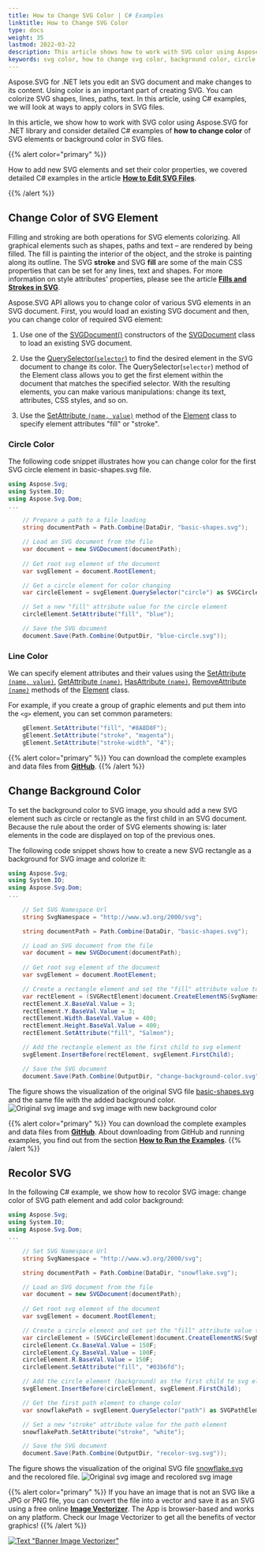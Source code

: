 ```yaml
---
title: How to Change SVG Color | C# Examples
linktitle: How to Change SVG Color
type: docs
weight: 35
lastmod: 2022-03-22
description: This article shows how to work with SVG color using Aspose.SVG for .NET library. You will consider detailed C# examples of how to change SVG elements' color or background color in SVG files.
keywords: svg color, how to change svg color, background color, circle color, change background color, c# example, stroke color, fill color, change svg color, line color, color property, svg background color
---
```

<link href="./../../style.css" rel="stylesheet" type="text/css" />

Aspose.SVG for .NET lets you edit an SVG document and make changes to its content.  Using color is an important part of creating SVG. You can colorize SVG shapes, lines, paths, text. In this article, using C# examples, we will look at ways to apply colors in SVG files.

In this article, we show how to work with SVG color using Aspose.SVG for .NET library and consider detailed C# examples of **how to change color** of SVG elements or background color in SVG files.

{{% alert color="primary" %}} 

How to add new SVG elements and set their color properties, we covered detailed C# examples in the article [**How to Edit SVG Files**](https://docs.aspose.com/svg/net/how-to-work-with-aspose-svg-api/how-to-edit-svg-documents/).

{{% /alert %}} 

## **Change Color of SVG Element**

Filling and stroking are both operations for SVG elements colorizing. All graphical elements such as shapes, paths and text – are rendered by being filled. The fill is painting the interior of the object, and the stroke is painting along its outline. The SVG **stroke** and SVG **fill** are some of the main CSS properties that can be set for any lines, text and shapes. For more information on style attributes' properties, please see the article [**Fills and Strokes in SVG**](https://docs.aspose.com/svg/net/drawing-basics/fills-and-strokes/).

Aspose.SVG API allows you to change color of various SVG elements in an SVG document.  First, you would load an existing SVG document and then, you can change color of required SVG element:

1. Use one of the [SVGDocument()](https://apireference.aspose.com/svg/net/aspose.svg/svgdocument/constructors/10) constructors of the [SVGDocument](https://apireference.aspose.com/net/svg/aspose.svg/svgdocument)  class to load an existing SVG document.  

2. Use the [QuerySelector(`selector`)](https://apireference.aspose.com/svg/net/aspose.svg.dom/element/methods/queryselector)  to find the desired element in the SVG document to change its color. The QuerySelector(`selector`) method of the Element class allows you to get the first element within the document that matches the specified selector. With the resulting elements, you can make various manipulations: change its text, attributes, CSS styles, and so on.

3. Use the  [SetAttribute `(name, value)`](https://apireference.aspose.com/svg/net/aspose.svg.dom/element/methods/setattribute) method of the [Element](https://apireference.aspose.com/svg/net/aspose.svg.dom/element) class to specify element attributes "fill" or "stroke".

### **Circle Color**

The following code snippet illustrates how you can change color for the first SVG circle element in basic-shapes.svg file.

```c#
using Aspose.Svg;
using System.IO;
using Aspose.Svg.Dom;
...

    // Prepare a path to a file loading
    string documentPath = Path.Combine(DataDir, "basic-shapes.svg");

    // Load an SVG document from the file
    var document = new SVGDocument(documentPath);
    
    // Get root svg element of the document
    var svgElement = document.RootElement;    

    // Get a circle element for color changing
    var circleElement = svgElement.QuerySelector("circle") as SVGCircleElement;

    // Set a new "fill" attribute value for the circle element
    circleElement.SetAttribute("fill", "blue"); 

	// Save the SVG document
    document.Save(Path.Combine(OutputDir, "blue-circle.svg"));
```
### **Line Color**
We can specify element attributes and their values using the [SetAttribute `(name, value)`](https://apireference.aspose.com/svg/net/aspose.svg.dom/element/methods/setattribute), [GetAttribute `(name)`](https://apireference.aspose.com/svg/net/aspose.svg.dom/element/methods/getattribute), [HasAttribute `(name)`](https://apireference.aspose.com/svg/net/aspose.svg.dom/element/methods/hasattribute), [RemoveAttribute `(name)`](https://apireference.aspose.com/svg/net/aspose.svg.dom/element/methods/removeattribute) methods of the [Element](https://apireference.aspose.com/svg/net/aspose.svg.dom/element) class.

For example, if you create a group of graphic elements and put them into the `<g>` element, you can set common parameters:
```c#
    gElement.SetAttribute("fill", "#8A8D8F");
    gElement.SetAttribute("stroke", "magenta");
    gElement.SetAttribute("stroke-width", "4");
```

{{% alert color="primary" %}} 
You can download the complete examples and data files from [**GitHub**](https://github.com/aspose-svg/Aspose.SVG-Documentation).
{{% /alert %}} 

## **Change Background Color**

To set the background color to SVG image, you should add a new SVG element such as circle or rectangle as the first child in an SVG document. Because the rule about the order of SVG elements showing is: later elements in the code are displayed on top of the previous ones.

The following code snippet shows how to create a new SVG rectangle as a background for SVG image and colorize it: 
```c#
using Aspose.Svg;
using System.IO;
using Aspose.Svg.Dom;
...
    
    // Set SVG Namespace Url
    string SvgNamespace = "http://www.w3.org/2000/svg";

    string documentPath = Path.Combine(DataDir, "basic-shapes.svg");

    // Load an SVG document from the file
    var document = new SVGDocument(documentPath);
    
    // Get root svg element of the document
    var svgElement = document.RootElement;                

    // Create a rectangle element and set the "fill" attribute value to change background color
    var rectElement = (SVGRectElement)document.CreateElementNS(SvgNamespace, "rect");
    rectElement.X.BaseVal.Value = 3;
    rectElement.Y.BaseVal.Value = 3;
    rectElement.Width.BaseVal.Value = 400;
    rectElement.Height.BaseVal.Value = 400;
    rectElement.SetAttribute("fill", "Salmon");

    // Add the rectangle element as the first child to svg element
    svgElement.InsertBefore(rectElement, svgElement.FirstChild);

    // Save the SVG document
    document.Save(Path.Combine(OutputDir, "change-background-color.svg"));
```

The figure shows the visualization of the original SVG file  [basic-shapes.svg](https://docs.aspose.com/svg/net/how-to-work-with-aspose-svg-api/how-to-edit-svg-documents/basic-shapes.svg) and the same file with the added background color.
![Original svg image and svg image with new background color](background-color1.png#center)

{{% alert color="primary" %}} 
You can download the complete examples and data files from [**GitHub**](https://github.com/aspose-svg/Aspose.SVG-Documentation). About downloading from GitHub and running examples, you find out from the section [**How to Run the Examples**](http://docs.aspose.com/svg/net/how-to-run-the-tests).
{{% /alert %}} 

## **Recolor SVG**
In the following C# example, we show how to recolor SVG image: change color of SVG path element and add color background:

```c# 
using Aspose.Svg;
using System.IO;
using Aspose.Svg.Dom;
...

    // Set SVG Namespace Url
    string SvgNamespace = "http://www.w3.org/2000/svg";

    string documentPath = Path.Combine(DataDir, "snowflake.svg");

    // Load an SVG document from the file
    var document = new SVGDocument(documentPath);
    
    // Get root svg element of the document
    var svgElement = document.RootElement;

    // Create a circle element and set set the "fill" attribute value to change background color
    var circleElement = (SVGCircleElement)document.CreateElementNS(SvgNamespace, "circle");
    circleElement.Cx.BaseVal.Value = 150F;
    circleElement.Cy.BaseVal.Value = 100F;
    circleElement.R.BaseVal.Value = 150F;
    circleElement.SetAttribute("fill", "#03b6fd");

    // Add the circle element (background) as the first child to svg element
    svgElement.InsertBefore(circleElement, svgElement.FirstChild);

    // Get the first path element to change color
    var snowflakePath = svgElement.QuerySelector("path") as SVGPathElement;

    // Set a new "stroke" attribute value for the path element
    snowflakePath.SetAttribute("stroke", "white");

    // Save the SVG document
    document.Save(Path.Combine(OutputDir, "recolor-svg.svg"));
```

The figure shows the visualization of the original SVG file  [snowflake.svg](https://docs.aspose.com/svg/net/how-to-work-with-aspose-svg-api/how-to-change-svg-color/snowflake.svg) and the recolored file.
![Original svg image and recolored svg image](change-background-color.png#center)



{{% alert color="primary" %}} 
If you have an image that is not an SVG like a JPG or PNG file, you can convert the file into a vector and save it as an SVG using a free online [**Image Vectorizer**](https://products.aspose.app/svg/image-vectorization). The App is browser-based and works on any platform. Check our Image Vectorizer to get all the benefits of vector graphics!
{{% /alert %}} 

<a href="https://products.aspose.app/svg/image-vectorization" target="_blank">![Text "Banner Image Vectorizer"](../vectorization/image-vectorizer.png#center)</a>

